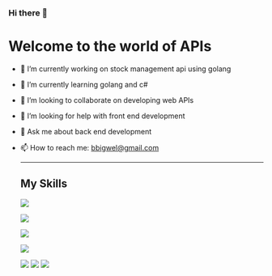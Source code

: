 ### Hi there 👋

<body>
<div>
<h1>Welcome to the world of APIs</h1>
  
- 🔭 I’m currently working on stock management api using golang
- 🌱 I’m currently learning golang and c#
- 👯 I’m looking to collaborate on developing web APIs
- 🤔 I’m looking for help with front end development
- 💬 Ask me about back end development
- 📫 How to reach me: bbigwel@gmail.com
  
  <hr/>
  <h2>
    My Skills
  </h2>
  
  <img src="https://camo.githubusercontent.com/55dbc77343d834fdb9ffb1c09630dd1d99f91f04ea8463dfd0a7e1c409246011/68747470733a2f2f696d672e736869656c64732e696f2f62616467652f4b6962616e612d3030353537313f7374796c653d666f722d7468652d6261646765266c6f676f3d4b6962616e61266c6f676f436f6c6f723d7768697465"
    />
  
  <img
       src="https://camo.githubusercontent.com/4d998de65effde43f6a487ad955a2b52fc5f0737d99dba38e2525631ce0be9cb/68747470733a2f2f696d672e736869656c64732e696f2f62616467652f417a7572655f4465764f70732d3030373844373f7374796c653d666f722d7468652d6261646765266c6f676f3d617a7572652d6465766f7073266c6f676f436f6c6f723d7768697465"
  />
  
  <img
      src="https://camo.githubusercontent.com/52663921701c1d77d46d1bbb26d67e3159fad8c9be11fd719d97816dff808683/68747470733a2f2f696d672e736869656c64732e696f2f62616467652f417a7572655f46756e6374696f6e732d3030363241443f7374796c653d666f722d7468652d6261646765266c6f676f3d617a7572652d66756e6374696f6e73266c6f676f436f6c6f723d7768697465" 
   />
  
  <img 
      src="https://camo.githubusercontent.com/e635c8509d513fd5ed5c9127dadd45efa44cc00a2be24da4e71bfd8afe58c631/68747470733a2f2f696d672e736869656c64732e696f2f62616467652f6d6963726f736f6674253230617a7572652d3030383944363f7374796c653d666f722d7468652d6261646765266c6f676f3d6d6963726f736f66742d617a757265266c6f676f436f6c6f723d7768697465" 
   />
  
  <img src="https://camo.githubusercontent.com/72e92f69f36703548704a9eeda2a9889c2756b5e08f01a9aec6e658c148d014e/68747470733a2f2f696d672e736869656c64732e696f2f62616467652f4d6f6e676f44422d3445413934423f7374796c653d666f722d7468652d6261646765266c6f676f3d6d6f6e676f6462266c6f676f436f6c6f723d7768697465"/>
  
  <img src="https://camo.githubusercontent.com/fceb87783f8368321f404247f93dcf39d5a11a8a4a058842252a569968de5b45/68747470733a2f2f696d672e736869656c64732e696f2f62616467652f41646f626525323050686f746f73686f702d3331413846463f7374796c653d666f722d7468652d6261646765266c6f676f3d41646f626525323050686f746f73686f70266c6f676f436f6c6f723d626c61636b" />
  
  <img src="https://camo.githubusercontent.com/adfd8188c10cefc9545f6582f980e80953d0f57a559c4b5e2214a956a7b08489/68747470733a2f2f696d672e736869656c64732e696f2f62616467652f2e4e45542d3531324244343f7374796c653d666f722d7468652d6261646765266c6f676f3d646f746e6574266c6f676f436f6c6f723d7768697465"/>
  
  </div>
</body>

